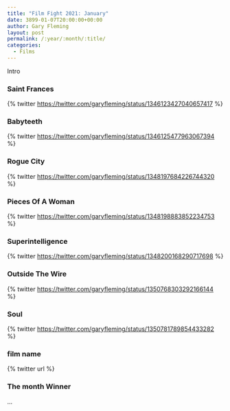 ```yaml
---
title: "Film Fight 2021: January"
date: 3899-01-07T20:00:00+00:00
author: Gary Fleming
layout: post
permalink: /:year/:month/:title/
categories:
  - Films
---
```


Intro

### Saint Frances

{% twitter https://twitter.com/garyfleming/status/1346123427040657417 %}

### Babyteeth

{% twitter https://twitter.com/garyfleming/status/1346125477963067394 %}

### Rogue City

{% twitter https://twitter.com/garyfleming/status/1348197684226744320 %}

### Pieces Of A Woman

{% twitter https://twitter.com/garyfleming/status/1348198883852234753 %}

### Superintelligence

{% twitter https://twitter.com/garyfleming/status/1348200168290717698 %}

### Outside The Wire

{% twitter https://twitter.com/garyfleming/status/1350768303292166144 %}

### Soul

{% twitter https://twitter.com/garyfleming/status/1350781789854433282 %}

### film name

{% twitter url %}




### The month Winner

...
